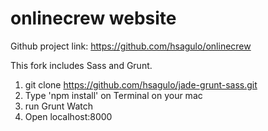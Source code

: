 # onlinecrew website

Github project link: https://github.com/hsagulo/onlinecrew

This fork includes Sass and Grunt.

1. git clone https://github.com/hsagulo/jade-grunt-sass.git
2. Type 'npm install' on Terminal on your mac
3. run Grunt Watch
4. Open localhost:8000



